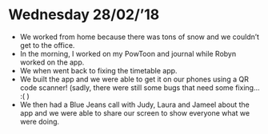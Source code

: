 # Wednesday 28/02/’18

* We worked from home because there was tons of snow and we couldn’t get to the office.
* In the morning, I worked on my PowToon and journal while Robyn worked on the app.
* We when went back to fixing the timetable app. 
* We built the app and we were able to get it on our phones using a QR code scanner! (sadly, there were still some bugs that need some fixing… :( )
* We then had a Blue Jeans call with Judy, Laura and Jameel about the app and we were able to share our screen to show everyone what we were doing.
